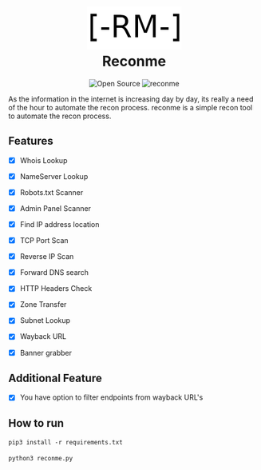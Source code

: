 <h1 align="center">
  <br>
  <a href="https://github.com/fasalmbt/reconme"><img src="reconme.png" alt="reconme"></a>
  <br>
  Reconme
  <br>
</h1>
<p align="center">
    <img alt="Open Source" src="https://img.shields.io/badge/Maintained%3F-Yes-9cf?style=for-the-badge">
    <img alt="reconme" src="https://img.shields.io/github/stars/fasalmbt/reconme?color=orange&style=for-the-badge">
</p>


As the information in the internet is increasing day by day, its really a need of the hour to automate the recon process. reconme is a simple recon tool to automate the recon process.

## Features

- [x] Whois Lookup
- [x] NameServer Lookup
- [x] Robots.txt Scanner
- [x] Admin Panel Scanner
- [x] Find IP address location
- [x] TCP Port Scan
- [x] Reverse IP Scan
- [x] Forward DNS search
- [x] HTTP Headers Check
- [x] Zone Transfer
- [x] Subnet Lookup
- [x] Wayback URL
- [x] Banner grabber


## Additional Feature

- [x] You have option to filter endpoints from wayback URL's


## How to run 

```
pip3 install -r requirements.txt

python3 reconme.py
```



